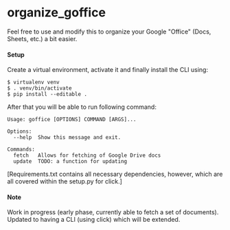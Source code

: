 # organize_goffice
Feel free to use and modify this to organize your Google "Office" (Docs, Sheets, etc.) a bit easier.

#### Setup
Create a virtual environment, activate it and finally install the CLI using:
```
$ virtualenv venv
$ . venv/bin/activate
$ pip install --editable .
```
After that you will be able to run following command:
```
Usage: goffice [OPTIONS] COMMAND [ARGS]...

Options:
  --help  Show this message and exit.

Commands:
  fetch   Allows for fetching of Google Drive docs
  update  TODO: a function for updating
```
[Requirements.txt contains all necessary dependencies, however, which are all covered within the setup.py for click.]

#### Note
Work in progress (early phase, currently able to fetch a set of documents).
Updated to having a CLI (using click) which will be extended. 
